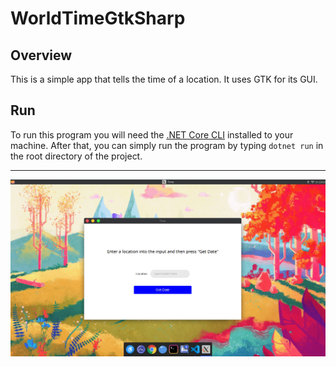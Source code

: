 # WorldTimeGtkSharp
## Overview
This is a simple app that tells the time of a location. It uses GTK for its GUI.
## Run
To run this program you will need the [.NET Core CLI](https://dotnet.microsoft.com/download) installed to your machine. After that, you can simply run the program by typing `dotnet run` in the root directory of the project.
***
![Example of the app](example.png)
